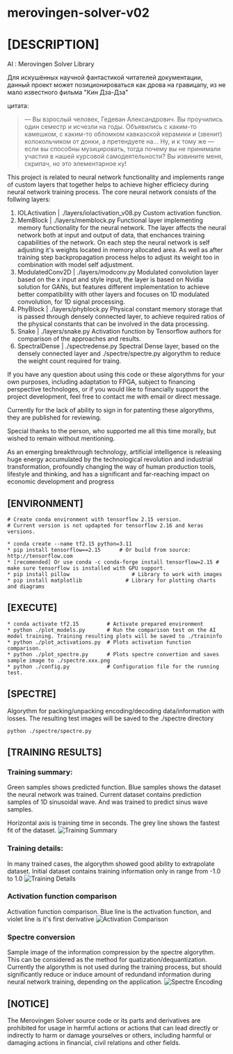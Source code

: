 # merovingen-solver-v02

# [DESCRIPTION]
AI : Merovingen Solver Library

Для искушённых научной фантастикой читателей документации, данный проект может позиционироваться как дрова на гравицапу, из не мало известного фильма "Кин Дза-Дза"

цитата:
> ― Вы взрослый человек, Гедеван Александрович. Вы проучились один семестр и исчезли на годы. Объявились с каким-то камешком, с каким-то обломком кавказской керамики и (звенит) колокольчиком от донки, а претендуете на… Ну, и к тому же ― если вы способны музицировать, тогда почему вы не принимали участия в нашей курсовой самодеятельности? Вы извините меня, скрипач, но это элементарное ку!


This project is related to neural network functionality and implements range of custom layers that together helps to achieve higher efficiecy during neural network training process. The core neural network consists of the follwing layers:
1. IOLActivation | ./layers/iolactivation_v08.py
	Custom activation function.
2. MemBlock 	 | ./layers/memblock.py 
	Functional layer implementing memory functionality for the neural network. The layer affects the neural network both at input and output of data, that enchances training capabilities of the network. On each step the neural network is self adjusting it's weights located in  memory allocated area. As well as after training step backpropagation process helps to adjust its weight too in combination with model self adjustment.
3. ModulatedConv2D | ./layers/modconv.py 
	Modulated convolution layer based on the x input and style input, the layer is based on Nvidia solution for GANs, but features different implementation to achieve better compatibility with other layers and focuses on 1D modulated convolution, for 1D signal processing.
4. PhyBlock | ./layers/phyblock.py
	Physical constant memory storage that is passed through densely connected layer, to achieve required ratios of the physical constants that can be involved in the data processing.
5. Snake 	| ./layers/snake.py	
	Activation function by Tensorflow authors for comparison of the approaches and results.
6. SpectralDense | ./spectredense.py
	Spectral Dense layer, based on the densely connected layer and ./spectre/spectre.py algorythm to reduce the weight count required for traing.

If you have any question about using this code or these algorythms for your own purposes, including adaptation to FPGA, subject to financing perspective technologes, or if you would like to financially support the project development, feel free to contact me with email or direct message.

Currently for the lack of ability to sign in for patenting these algorythms, they are published for reviewing.

Special thanks to the person, who supported me all this time morally, but wished to remain without mentioning.

As an emerging breakthrough technology, artificial intelligence is releasing huge energy accumulated by the technological revolution and industrial transformation, profoundly changing the way of human production tools, lifestyle and thinking, and has a significant and far-reaching impact on economic development and progress

## [ENVIRONMENT]
```
# Create conda environment with tensorflow 2.15 version.
# Current version is not updapted for tensorflow 2.16 and keras versions.

* conda create --name tf2.15 python=3.11
* pip install tensorflow==2.15		# Or build from source: http://tensorflow.com
* [recomended] Or use conda -c conda-forge install tensorflow=2.15 # make sure tensorflow is installed with GPU support.
* pip install pillow			        # Library to work with images
* pip install matplotlib 		      # Library for plotting charts and diagrams
```

## [EXECUTE]
```
* conda activate tf2.15			# Activate prepared environment
* python ./plot_models.py		# Run the comparison test on the AI model training. Training resulting plots will be saved to ./traininfo
* python ./plot_activations.py	# Plots activation function comparison.
* python ./plot_spectre.py		# Plots spectre convertion and saves sample image to ./spectre.xxx.png
* python ./config.py			# Configuration file for the running test.
```

## [SPECTRE]

Algorythm for packing/unpacking encoding/decoding data/information with losses. The resulting test images will be saved to the ./spectre directory

```
python ./spectre/spectre.py
```

## [TRAINING RESULTS]

### Training summary:
Green samples shows predicted function. Blue samples shows the dataset the neural network was trained.
Current dataset contains prediction samples of 1D sinusoidal wave. And was trained to predict sinus wave samples.

Horizontal axis is training time in seconds. The grey line shows the fastest fit of the dataset.
![Training Summary](/train_results/Summary_2023-09-24-19-17.png?raw=true "Training Summary")

### Training details:
In many trained cases, the algorythm showed good ability to extrapolate dataset. Initial dataset contains training information only in range from -1.0 to 1.0
![Training Details](/train_results/Model_v02_IOL_V08_2023-09-03-07-57.png?raw=true "Training Details")

### Activation function comparison
Activation function comparison. Blue line is the activation function, and violet line is it's first derivative
![Activation Comparison](/train_results/activations_x_y_dx.png?raw=true "Activation Comparison")

### Spectre conversion
Sample image of the information compression by the spectre algorythm. This can be considered as the method for quatization/dequantization. Currently the algorythm is not used during the training process, but should significantly reduce or induce amount of redundand information during neural network training, depending on the application.
![Spectre Encoding](/spectre/birch.spectre.png?raw=true "Spectre Encoding")

## [NOTICE]
The Merovingen Solver source code or its parts and derivatives are prohibited for usage in harmful actions or actions that can lead directly or indirectly to harm or damage yourselves or others, including harmful or damaging actions in financial, civil relations and other fields.
